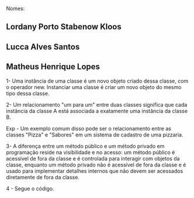 Nomes: 
## Lordany Porto Stabenow Kloos
## Lucca Alves Santos
## Matheus Henrique Lopes 


1-	Uma instância de uma classe é um novo objeto criado dessa classe, com o operador new. Instanciar uma classe é criar um novo objeto do mesmo tipo dessa classe.

2-	Um relacionamento "um para um" entre duas classes significa que cada instância da classe A está associada a exatamente uma instância da classe B.

Exp - Um exemplo comum disso pode ser o relacionamento entre as classes "Pizza" e "Sabores" em um sistema de cadastro de uma pizzaria.

3-	A diferença entre um método público e um método privado em programação reside na visibilidade e no acesso: um método público é acessível de fora da classe e é controlada para interagir com objetos da classe, enquanto um método privado não é acessível de fora da classe e é usado para implementar detalhes internos que não devem ser acessados diretamente de fora da classe.

4 - Segue o código.